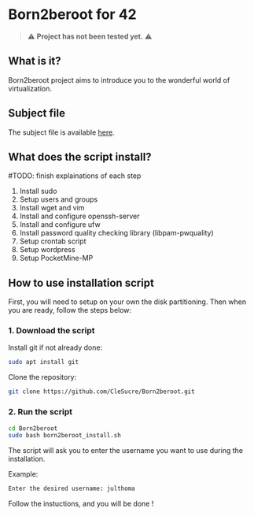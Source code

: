 # Born2beroot for 42

> :warning: **Project has not been tested yet.** :warning:

## What is it?

Born2beroot project aims to introduce you to the wonderful world of virtualization.

## Subject file

The subject file is available [here](resources/en.subject.born2beroot.pdf).

## What does the script install?

#TODO: finish explainations of each step

1. Install sudo
2. Setup users and groups
3. Install wget and vim
4. Install and configure openssh-server
5. Install and configure ufw
6. Install password quality checking library (libpam-pwquality)
7. Setup crontab script
8. Setup wordpress
9. Setup PocketMine-MP

## How to use installation script

First, you will need to setup on your own the disk partitioning. Then when you are ready, follow the steps below:

### 1. Download the script

Install git if not already done:

```bash
sudo apt install git
```

Clone the repository:

```bash
git clone https://github.com/CleSucre/Born2beroot.git
```

### 2. Run the script

```bash
cd Born2beroot
sudo bash born2beroot_install.sh
```

The script will ask you to enter the username you want to use during the installation.

Example:
```bash
Enter the desired username: julthoma
```

Follow the instuctions, and you will be done !
